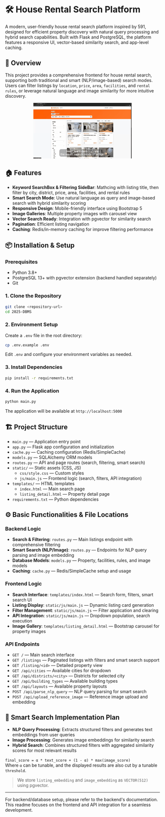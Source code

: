 # 🛠️ House Rental Search Platform

A modern, user-friendly house rental search platform inspired by 591, designed for efficient property discovery with natural query processing and hybrid search capabilities. Built with Flask and PostgreSQL, the platform features a responsive UI, vector-based similarity search, and app-level caching.

## 🚀 Overview

This project provides a comprehensive frontend for house rental search, supporting both traditional and smart (NLP/image-based) search modes. Users can filter listings by `location`, `price`, `area`, `facilities`, and `rental rules`, or leverage natural language and image similarity for more intuitive discovery.

<p align="center">
  <a href="https://www.youtube.com/watch?v=DRUsj76L9UId">
    <img src="./figures/Cover.gif" alt="RentQuery Demo Video"/>
  </a>
</p>

## 🏠 Features

- **Keyword SearchBox & Filtering SideBar**: Mathcing with listing title, then filter by city, district, price, area, facilities, and rental rules
- **Smart Search Mode**: Use natural language as query and image-based search with hybrid similarity scoring
- **Responsive Design**: Mobile-friendly interface using Bootstrap 5
- **Image Galleries**: Multiple property images with carousel view
- **Vector Search Ready**: Integration with pgvector for similarity search
- **Pagination**: Efficient listing navigation
- **Caching**: Redis/in-memory caching for improve filtering performance

## 📦 Installation & Setup

### Prerequisites
- Python 3.8+
- PostgreSQL 13+ with pgvector extension (backend handled separately)
- Git

### 1. Clone the Repository
```bash
git clone <repository-url>
cd 2025-DBMS
```

### 2. Environment Setup
Create a `.env` file in the root directory:
```bash
cp .env.example .env
```
Edit `.env` and configure your environment variables as needed.

### 3. Install Dependencies
```bash
pip install -r requirements.txt
```


### 4. Run the Application
```bash
python main.py
```
The application will be available at `http://localhost:5000`

## 🏗️ Project Structure

- `main.py` — Application entry point
- `app.py` — Flask app configuration and initialization
- `cache.py` — Caching configuration (Redis/SimpleCache)
- `models.py` — SQLAlchemy ORM models
- `routes.py` — API and page routes (search, filtering, smart search)
- `static/` — Static assets (CSS, JS)
  - `css/style.css` — Custom styles
  - `js/main.js` — Frontend logic (search, filters, API integration)
- `templates/` — HTML templates
  - `index.html` — Main search page
  - `listing_detail.html` — Property detail page
- `requirements.txt` — Python dependencies

## ⚙️ Basic Functionalities & File Locations

### Backend Logic
- **Search & Filtering**: `routes.py` — Main listings endpoint with comprehensive filtering
- **Smart Search (NLP/Image)**: `routes.py` — Endpoints for NLP query parsing and image embedding
- **Database Models**: `models.py` — Property, facilities, rules, and image models
- **Caching**: `cache.py` — Redis/SimpleCache setup and usage

### Frontend Logic
- **Search Interface**: `templates/index.html` — Search form, filters, smart search UI
- **Listing Display**: `static/js/main.js` — Dynamic listing card generation
- **Filter Management**: `static/js/main.js` — Filter application and clearing
- **API Integration**: `static/js/main.js` — Dropdown population, search execution
- **Image Gallery**: `templates/listing_detail.html` — Bootstrap carousel for property images

### API Endpoints
- `GET /` — Main search interface
- `GET /listings` — Paginated listings with filters and smart search support
- `GET /listing/<id>` — Detailed property view
- `GET /api/cities` — Available cities for dropdown
- `GET /api/districts/<city>` — Districts for selected city
- `GET /api/building_types` — Available building types
- `GET /api/layouts` — Available property layouts
- `POST /api/parse_nlp_query` — NLP query parsing for smart search
- `POST /api/upload_reference_image` — Reference image upload and embedding

## 🧠 Smart Search Implementation Plan

- **NLP Query Processing**: Extracts structured filters and generates text embeddings from user queries
- **Image Processing**: Generates image embeddings for similarity search
- **Hybrid Search**: Combines structured filters with aggregated similarity scores for most relevant results

`final_score = α * text_score + (1 - α) * max(image_score)`  
Where `α` can be tunable, and the displayed results are also cut by a tunable `threshold`.
> We store `listing_embedding` and `image_embedding` as `VECTOR(512)` using pgvector.

---

For backend/database setup, please refer to the backend's documentation. This readme focuses on the frontend and API integration for a seamless development.
